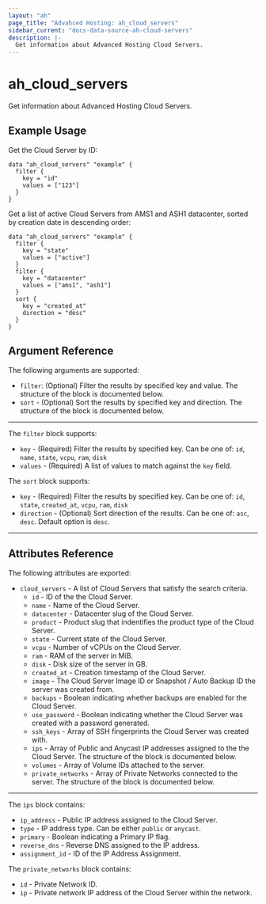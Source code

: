 ```yaml
---
layout: "ah"
page_title: "Advahced Hosting: ah_cloud_servers"
sidebar_current: "docs-data-source-ah-cloud-servers"
description: |-
  Get information about Advanced Hosting Cloud Servers.
---
```


# ah_cloud_servers

Get information about Advanced Hosting Cloud Servers.

## Example Usage

Get the Cloud Server by ID:

```hcl
data "ah_cloud_servers" "example" {
  filter {
    key = "id"
    values = ["123"]
  }
}
```

Get a list of active Cloud Servers from AMS1 and ASH1 datacenter, sorted by creation date in descending order:

```hcl
data "ah_cloud_servers" "example" {
  filter {
    key = "state"
    values = ["active"]
  }
  filter {
    key = "datacenter"
    values = ["ams1", "ash1"]
  }
  sort {
    key = "created_at"
    direction = "desc"
  }
}
```

## Argument Reference

The following arguments are supported:

* `filter`: (Optional) Filter the results by specified key and value. The structure of the block is documented below.
* `sort` - (Optional) Sort the results by specified key and direction. The structure of the block is documented below.

---

The `filter` block supports:
* `key` - (Required) Filter the results by specified key. Can be one of: `id`, `name`, `state`,  `vcpu`, `ram`, `disk`
* `values` - (Required) A list of values to match against the `key` field.

The `sort` block supports:
* `key` - (Required) Filter the results by specified key. Can be one of: `id`, `state`, `created_at`, `vcpu`, `ram`, `disk`
* `direction` - (Optional) Sort direction of the results. Can be one of: `asc`, `desc`. Default option is `desc`.

---

## Attributes Reference

The following attributes are exported:

* `cloud_servers` - A list of Cloud Servers that satisfy the search criteria.
  * `id` -  ID of the the Cloud Server.
  * `name` - Name of the Cloud Server.
  * `datacenter` - Datacenter slug of the Cloud Server.
  * `product` - Product slug that indentifies the product type of the Cloud Server.
  * `state` - Current state of the Cloud Server.
  * `vcpu` - Number of vCPUs on the Cloud Server.
  * `ram` - RAM of the server in MiB.
  * `disk` - Disk size of the server in GB.
  * `created_at` - Creation timestamp of the Cloud Server.
  * `image` - The Cloud Server Image ID or Snapshot / Auto Backup ID the server was created from.
  * `backups` - Boolean indicating whether backups are enabled for the Cloud Server.
  * `use_password` - Boolean indicating whether the Cloud Server was created with a password generated.
  * `ssh_keys` - Array of SSH fingerprints the Cloud Server was created with.
  * `ips` - Array of Public and Anycast IP addresses assigned to the the Cloud Server. The structure of the block is documented below.
  * `volumes` - Array of Volume IDs attached to the server.
  * `private_networks` - Array of Private Networks connected to the server. The structure of the block is documented below.
  <!-- * `firewall_rules` - Array of Firewall Rules applied to the server. The structure of the block is documented below. -->
  
---

The `ips` block contains:
* `ip_address` - Public IP address assigned to the Cloud Server.
* `type` - IP address type. Can be either `public` or `anycast`.
* `primary` - Boolean indicating a Primary IP flag.
* `reverse_dns` - Reverse DNS assigned to the IP address.
* `assignment_id` - ID of the IP Address Assignment.

The `private_networks` block contains:

* `id` - Private Network ID.
* `ip` - Private network IP address of the Cloud Server within the network.


<!-- The `firewall_rules` block supports:

* `type` - Type of the rule. Can be either `inbound` or `outbound`.
* `action`- Type of action for the rule. Can be either `accept` or `drop`.
* `traffic_type` - Type of the traffic to apply the rule to. Can be one of: `all`, `icmp`, `tcp`, `udp`.
* `ip_range` - IP address range for the rule in CIDR format (e.g. '10.4.4.4/24').
* `ports` - List of Ports for the rule. Can be a port number (80) or a port range (1-65535). -->
